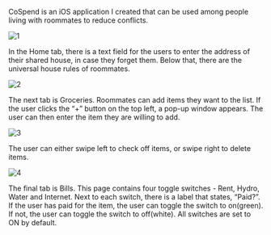 CoSpend is an iOS application I created that can be used among people living with roommates to reduce conflicts.

![1](https://user-images.githubusercontent.com/55883282/112567223-dad6b300-8db6-11eb-9de1-f653fb6843e2.png)

In the Home tab, there is a text field for the users to enter the address of their shared house, in case they forget them. 
Below that, there are the universal house rules of roommates.

![2](https://user-images.githubusercontent.com/55883282/112567238-e32eee00-8db6-11eb-98c1-5668662237ee.png)

The next tab is Groceries. Roommates can add items they want to the list. 
If the user clicks the “+” button on the top left, a pop-up window appears. 
The user can then enter the item they are willing to add. 

![3](https://user-images.githubusercontent.com/55883282/112567331-0bb6e800-8db7-11eb-88db-6e4433166e68.png)

The user can either swipe left to check off items, or swipe right to delete items.

![4](https://user-images.githubusercontent.com/55883282/112567343-107b9c00-8db7-11eb-8e61-65b323a1d92d.png)

The final tab is Bills. 
This page contains four toggle switches - Rent, Hydro, Water and Internet. 
Next to each switch, there is a label that states, “Paid?”. 
If the user has paid for the item, the user can toggle the switch to on(green). 
If not, the user can toggle the switch to off(white). 
All switches are set to ON by default.
